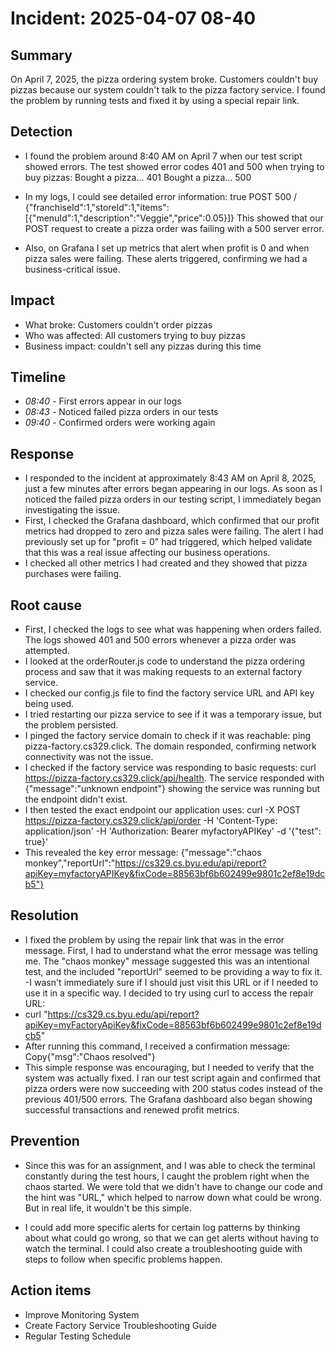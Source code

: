 # Incident: 2025-04-07 08-40

## Summary

On April 7, 2025, the pizza ordering system broke. Customers couldn't buy pizzas because our system couldn't talk to the pizza factory service. I found the problem by running tests and fixed it by using a special repair link.



## Detection

- I found the problem around 8:40 AM on April 7 when our test script showed errors. The test showed error codes 401 and 500 when trying to buy pizzas:
Bought a pizza... 401
Bought a pizza... 500

- In my logs, I could see detailed error information:
true POST 500 / {"franchiseId":1,"storeId":1,"items":[{"menuId":1,"description":"Veggie","price":0.05}]}
This showed that our POST request to create a pizza order was failing with a 500 server error.

- Also, on Grafana I set up metrics that alert when profit is 0 and when pizza sales were failing. These alerts triggered, confirming we had a business-critical issue.


## Impact

* What broke: Customers couldn't order pizzas
* Who was affected: All customers trying to buy pizzas
* Business impact:  couldn't sell any pizzas during this time


## Timeline

- _08:40_ - First errors appear in our logs
- _08:43_ - Noticed failed pizza orders in our tests
- _09:40_ - Confirmed orders were working again


## Response

- I responded to the incident at approximately 8:43 AM on April 8, 2025, just a few minutes after errors began appearing in our logs. As soon as I noticed the failed pizza orders in our testing script, I immediately began investigating the issue.
- First, I checked the Grafana dashboard, which confirmed that our profit metrics had dropped to zero and pizza sales were failing. The alert I had previously set up for "profit = 0" had triggered, which helped validate that this was a real issue affecting our business operations.
- I checked all other metrics I had created and they showed that pizza purchases were failing.

## Root cause

- First, I checked the logs to see what was happening when orders failed. The logs showed 401 and 500 errors whenever a pizza order was attempted.
- I looked at the orderRouter.js code to understand the pizza ordering process and saw that it was making requests to an external factory service.
- I checked our config.js file to find the factory service URL and API key being used.
- I tried restarting our pizza service to see if it was a temporary issue, but the problem persisted.
- I pinged the factory service domain to check if it was reachable: ping pizza-factory.cs329.click. The domain responded, confirming network connectivity was not the issue.
- I checked if the factory service was responding to basic requests: curl https://pizza-factory.cs329.click/api/health. The service responded with {"message":"unknown endpoint"} showing the service was running but the endpoint didn't exist.
- I then tested the exact endpoint our application uses: curl -X POST https://pizza-factory.cs329.click/api/order -H 'Content-Type: application/json' -H 'Authorization: Bearer myfactoryAPIKey' -d '{"test": true}'
- This revealed the key error message: {"message":"chaos monkey","reportUrl":"https://cs329.cs.byu.edu/api/report?apiKey=myfactoryAPIKey&fixCode=88563bf6b602499e9801c2ef8e19dcb5"}


## Resolution

- I fixed the problem by using the repair link that was in the error message. First, I had to understand what the error message was telling me. The "chaos monkey" message suggested this was an intentional test, and the included "reportUrl" seemed to be providing a way to fix it.
-I wasn't immediately sure if I should just visit this URL or if I needed to use it in a specific way. I decided to try using curl to access the repair URL:
- curl "https://cs329.cs.byu.edu/api/report?apiKey=myFactoryApiKey&fixCode=88563bf6b602499e9801c2ef8e19dcb5"
- After running this command, I received a confirmation message:
Copy{"msg":"Chaos resolved"}
- This simple response was encouraging, but I needed to verify that the system was actually fixed. I ran our test script again and confirmed that pizza orders were now succeeding with 200 status codes instead of the previous 401/500 errors. The Grafana dashboard also began showing successful transactions and renewed profit metrics.



## Prevention

- Since this was for an assignment, and I was able to check the terminal constantly during the test hours, I caught the problem right when     the chaos started. We were told that we didn't have to change our code and the hint was "URL," which helped to narrow down what could be     wrong. But in real life, it wouldn't be this simple.
  
- I could add more specific alerts for certain log patterns by thinking about what could go wrong, so that we can get alerts without having    to watch the terminal. I could also create a troubleshooting guide with steps to follow when specific problems happen.


## Action items

- Improve Monitoring System
- Create Factory Service Troubleshooting Guide
- Regular Testing Schedule
